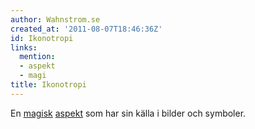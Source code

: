 ```yaml
---
author: Wahnstrom.se
created_at: '2011-08-07T18:46:36Z'
id: Ikonotropi
links:
  mention:
  - aspekt
  - magi
title: Ikonotropi
---
```


En [magisk][] [aspekt] som har sin källa i bilder och symboler.

  [magisk]: magi
  [aspekt]: aspekt